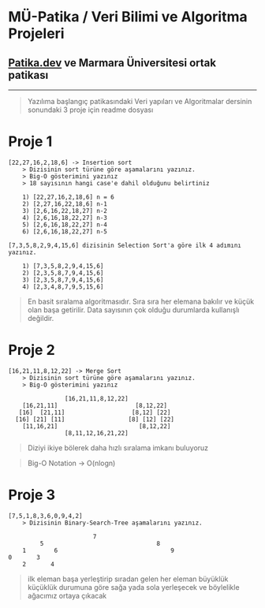 # MÜ-Patika / Veri Bilimi ve Algoritma Projeleri
##  [Patika.dev](https://app.patika.dev) ve Marmara Üniversitesi ortak patikası
---
> Yazılıma başlangıç patikasındaki Veri yapıları ve Algoritmalar dersinin sonundaki 3 proje için readme dosyası

# Proje 1

``` 
[22,27,16,2,18,6] -> Insertion sort
    > Dizisinin sort türüne göre aşamalarını yazınız.
    > Big-O gösterimini yazınız 
    > 18 sayısının hangi case'e dahil olduğunu belirtiniz

    1) [22,27,16,2,18,6] n = 6 
    2) [2,27,16,22,18,6] n-1  
    3) [2,6,16,22,18,27] n-2
    4) [2,6,16,18,22,27] n-3
    5) [2,6,16,18,22,27] n-4
    6) [2,6,16,18,22,27] n-5
```
``` 
[7,3,5,8,2,9,4,15,6] dizisinin Selection Sort'a göre ilk 4 adımını yazınız.

    1) [7,3,5,8,2,9,4,15,6]
    2) [2,3,5,8,7,9,4,15,6]
    3) [2,3,5,8,7,9,4,15,6]
    4) [2,3,4,8,7,9,5,15,6]
```
> En basit sıralama algoritmasıdır. Sıra sıra her elemana bakılır ve küçük olan başa getirilir.
> Data sayısının çok olduğu durumlarda kullanışlı değildir.
# Proje 2

``` 
[16,21,11,8,12,22] -> Merge Sort
    > Dizisinin sort türüne göre aşamalarını yazınız.
    > Big-O gösterimini yazınız 
``` 
                    [16,21,11,8,12,22]
        [16,21,11]                      [8,12,22]
       [16]  [21,11]                   [8,12] [22]
      [16] [21] [11]                  [8] [12] [22] 
        [11,16,21]                       [8,12,22]
                    [8,11,12,16,21,22]

> Diziyi ikiye bölerek daha hızlı sıralama imkanı buluyoruz 

>Big-O Notation -> O(nlogn)
# Proje 3

``` 
[7,5,1,8,3,6,0,9,4,2] 
    > Dizisinin Binary-Search-Tree aşamalarını yazınız. 
``` 
                            7
             5                                8
        1        6                                9
    0       3
        2       4          

> ilk eleman başa yerleştirip sıradan gelen her eleman büyüklük küçüklük durumuna göre sağa yada sola yerleşecek ve böylelikle ağacımız ortaya çıkacak